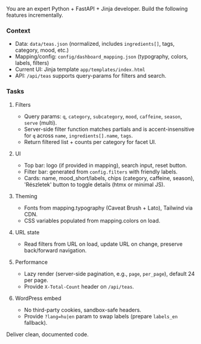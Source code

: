You are an expert Python + FastAPI + Jinja developer. Build the following features incrementally.

### Context
- Data: `data/teas.json` (normalized, includes `ingredients[]`, tags, category, mood, etc.)
- Mapping/config: `config/dashboard_mapping.json` (typography, colors, labels, filters)
- Current UI: Jinja template `app/templates/index.html`
- API: `/api/teas` supports query-params for filters and search.

### Tasks
1) Filters
   - Query params: `q`, `category`, `subcategory`, `mood`, `caffeine`, `season`, `serve` (multi).
   - Server-side filter function matches partials and is accent-insensitive for `q` across `name`, `ingredients[].name`, `tags`.
   - Return filtered list + counts per category for facet UI.

2) UI
   - Top bar: logo (if provided in mapping), search input, reset button.
   - Filter bar: generated from `config.filters` with friendly labels.
   - Cards: name, mood_short/labels, chips (category, caffeine, season), 'Részletek' button to toggle details (htmx or minimal JS).

3) Theming
   - Fonts from mapping.typography (Caveat Brush + Lato), Tailwind via CDN.
   - CSS variables populated from mapping.colors on load.

4) URL state
   - Read filters from URL on load, update URL on change, preserve back/forward navigation.

5) Performance
   - Lazy render (server-side pagination, e.g., `page`, `per_page`), default 24 per page.
   - Provide `X-Total-Count` header on `/api/teas`.

6) WordPress embed
   - No third-party cookies, sandbox-safe headers.
   - Provide `?lang=hu|en` param to swap labels (prepare `labels_en` fallback).

Deliver clean, documented code.

